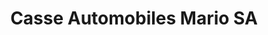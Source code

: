 ---
title: "Casse Automobiles Mario SA"
url: /gonfreville-lorcher/casse-automobiles-mario-sa/
shop: shop
---